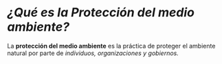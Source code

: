 # ***¿Qué es la Protección del medio ambiente?***

La **protección del medio ambiente** es la práctica de proteger el ambiente natural por parte de *individuos, organizaciones y gobiernos.*
